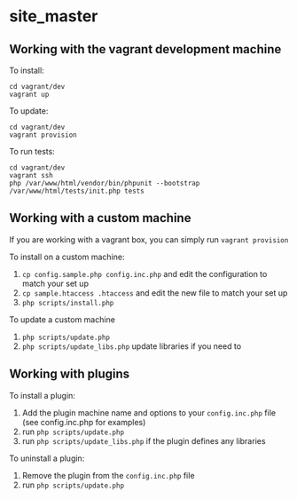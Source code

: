 site_master
===========

Working with the vagrant development machine
--------------------------------------------
To install:
```
cd vagrant/dev
vagrant up
```

To update:
```
cd vagrant/dev
vagrant provision
```

To run tests:
```
cd vagrant/dev
vagrant ssh
php /var/www/html/vendor/bin/phpunit --bootstrap /var/www/html/tests/init.php tests
```

Working with a custom machine
-----------------------------
If you are working with a vagrant box, you can simply run `vagrant provision`

To install on a custom machine:

1. `cp config.sample.php config.inc.php` and edit the configuration to match your set up
2. `cp sample.htaccess .htaccess` and edit the new file to match your set up
3. `php scripts/install.php`

To update a custom machine

1. `php scripts/update.php`
2. `php scripts/update_libs.php` update libraries if you need to

Working with plugins
------------------
To install a plugin:

1. Add the plugin machine name and options to your `config.inc.php` file (see config.inc.php for examples)
2. run `php scripts/update.php`
3. run `php scripts/update_libs.php` if the plugin defines any libraries

To uninstall a plugin:

1. Remove the plugin from the `config.inc.php` file
2. run `php scripts/update.php`
